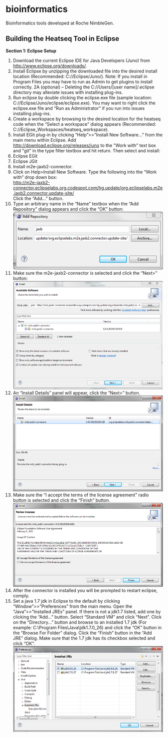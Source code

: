 bioinformatics
==============

Bioinformatics tools developed at Roche NimbleGen.

Building the Heatseq Tool in Eclipse
-------------------------

**Section 1: Eclipse Setup**

1.  Download the current Eclipse IDE for Java Developers (Juno) from http://www.eclipse.org/downloads/.  
2.  Install Eclipse by unzipping the downloaded file into the desired install location (Recommended: C://Eclipse/Juno/).  Note:  If you install in Program Files you may have to run as Admin to get plugins to install correctly.
2A (optional) – Deleting the C://Users/[user name]/.eclipse directory may alleviate issues with installing plug-ins.
3.  Run eclipse by double clicking the eclipse.exe file (sample location: C://Eclipse/Juno/eclipse/eclipse.exe).  You may want to right click the eclipse.exe file and “Run as Administrator” if you run into issues installing plug-ins.
4.  Create a workspace by browsing to the desired location for the heatseq code when the “Select a workspace” dialog appears (Recommended:  C://Eclipse_Workspaces/heatseq_workspace).
5.  Install EGit plug-in by clicking “Help”>>”Install New Software…” from the main menu within Eclipse.   Add http://download.eclipse.org/releases/juno to the "Work with" text box and "git" in the type filter textbox and hit return.  Then select and install:
  1. Eclipse EGit
  2. Eclipse JGit
6.  Install m2e-jaxb2-connector.
  1. Click on Help>Install New Software.  Type the following into the “Work with” drop down box:<br>
http://m2e-jaxb2-connector.eclipselabs.org.codespot.com/hg.update/org.eclipselabs.m2e.jaxb2.connector.update-site/ <br> Click the “Add…” button.
  2. Type an arbitrary name in the “Name” textbox when the “Add Repository” dialog appears and click the “OK” button:<br>  ![alt text](https://github.com/NimbleGen/bioinformatics/raw/master/documentation/images/jaxb.png "Add Repository Dialog")<br>
  3. Make sure the m2e-jaxb2-connector is selected and click the “Next>” button: <br>  ![alt text](https://github.com/NimbleGen/bioinformatics/raw/master/documentation/images/jaxb2.png "Install Jaxb Dialog")<br>
  4. An “Install Details” panel will appear, click the “Next>” button. <br>  ![alt text](https://github.com/NimbleGen/bioinformatics/raw/master/documentation/images/jaxb3.png "Install Jaxb Details Dialog")<br>
  5. Make sure the “I accept the terms of the license agreement” radio button is selected and click the “Finish” button. <br>  ![alt text](https://github.com/NimbleGen/bioinformatics/raw/master/documentation/images/jaxb4.png "Accept Jaxb License Dialog")<br>
  6. After the connector is installed you will be prompted to restart eclipse, comply.
7. Set a java 1.7 jdk in Eclipse to the default by clicking “Window”>>”Preferences” from the main menu.  Open the “Java”>>”Installed JREs” panel.  If there is not a jdk1.7 listed, add one by clicking the “Add...”  button.   Select “Standard VM” and click “Next”.   Click on the “Directory…” button and browse to an installed 1.7 jdk (For example: C:\Program Files\Java\jdk1.7.0_26) and click the “OK” button in the “Browse For Folder” dialog.  Click the “Finish” button in the “Add JRE” dialog.  Make sure that the 1.7 jdk has its checkbox selected and click “OK”. <br>  ![alt text](https://github.com/NimbleGen/bioinformatics/raw/master/documentation/images/jdk.png "Select JDK dialog")<br>  
